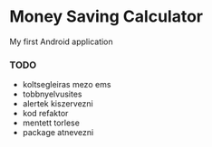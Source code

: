 # Money Saving Calculator
My first Android application

### TODO
- koltsegleiras mezo ems
- tobbnyelvusites
- alertek kiszervezni
- kod refaktor
- mentett torlese
- package atnevezni